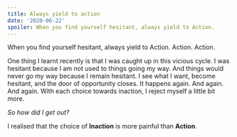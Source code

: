 ```yaml
---
title: Always yield to action
date: '2020-06-22'
spoiler: When you find yourself hesitant, always yield to Action.
---
```


When you find yourself hesitant, always yield to Action. Action. Action.

One thing I learnt recently is that I was caught up in this vicious cycle. I was hesitant because I am not used to things going my way. And things would never go my way because I remain hesitant. I see what I want, become hesitant, and the door of opportunity closes. It happens again. And again. And again. With each choice towards inaction, I reject myself a little bit more.

*So how did I get out?*

I realised that the choice of **Inaction** is more painful than **Action**.

